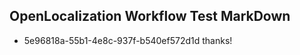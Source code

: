 ## OpenLocalization Workflow Test MarkDown
* 5e96818a-55b1-4e8c-937f-b540ef572d1d 
thanks!<!--HONumber=Mar16_HO4-->
